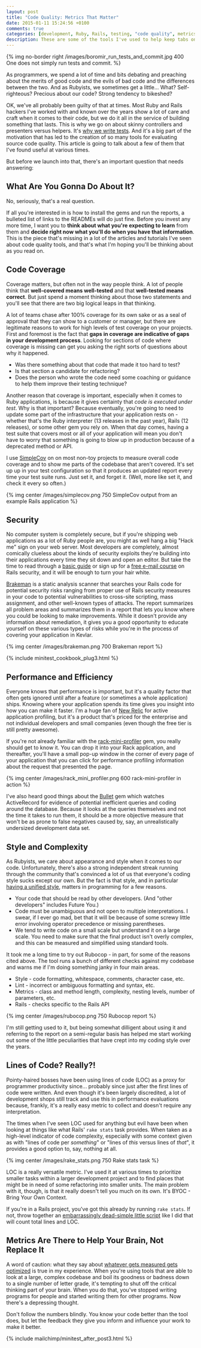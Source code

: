 ```yaml
---
layout: post
title: "Code Quality: Metrics That Matter"
date: 2015-01-11 15:24:56 +0100
comments: true
categories: [development, Ruby, Rails, testing, "code quality", metrics]
description: These are some of the tools I've used to help keep tabs on some of the more important quality metrics in Ruby and Rails code.
---
```

{% img no-border right /images/boromir_run_tests_and_commit.jpg 400 One does not simply run tests and commit. %}

As programmers, we spend a lot of time and bits debating and preaching about the merits of good code and the evils of bad code and the differences between the two.  And as Rubyists, we sometimes get a little... What?  Self-righteous?  Precious about our code?  Strong tendency to bikeshed?

OK, we've all probably been guilty of that at times.  Most Ruby and Rails hackers I've worked with and known over the years show a lot of care and craft when it comes to their code, but we do it all in the service of building something that lasts.  This is why we go on about skinny controllers and presenters versus helpers.  It's [why we write tests](http://chriskottom.com/blog/2014/08/why-i-test/).  And it's a big part of the motivation that has led to the creation of so many tools for evaluating source code quality.  This article is going to talk about a few of them that I've found useful at various times.<!--more-->

But before we launch into that, there's an important question that needs answering:

## What Are You Gonna Do About It? ##

No, seriously, that's a real question.

If all you're interested in is how to install the gems and run the reports, a bulleted list of links to the READMEs will do just fine.  Before you invest any more time, I want you to **think about what you're expecting to learn** from them and **decide right now what you'll do when you have that information**.  This is the piece that's missing in a lot of the articles and tutorials I've seen about code quality tools, and that's what I'm hoping you'll be thinking about as you read on.

## Code Coverage ##

Coverage matters, but often not in the way people think.  A lot of people think that **well-covered means well-tested** and that **well-tested means correct**.  But just spend a moment thinking about those two statements and you'll see that there are two big logical leaps in that thinking.

A lot of teams chase after 100% coverage for its own sake or as a seal of approval that they can show to a customer or manager, but there are legitimate reasons to work for high levels of test coverage on your projects.  First and foremost is the fact that **gaps in coverage are indicative of gaps in your development process**.  Looking for sections of code where coverage is missing can get you asking the right sorts of questions about why it happened.

* Was there something about that code that made it too hard to test?
* Is that section a candidate for refactoring?
* Does the person who wrote the code need some coaching or guidance to help them improve their testing technique?

Another reason that coverage is important, especially when it comes to Ruby applications, is because it gives certainty that *code is executed under test*.  Why is that important?  Because eventually, you're going to need to update some part of the infrastructure that your application rests on - whether that's the Ruby interpreter (13 releases in the past year), Rails (12 releases), or some other gem you rely on.  When that day comes, having a test suite that covers most or all of your application will mean you don't have to worry that something is going to blow up in production because of a deprecated method or API.

I use [SimpleCov](https://github.com/colszowka/simplecov) on on most non-toy projects to measure overall code coverage and to show me parts of the codebase that aren't covered.  It's set up up in your test configuration so that it produces an updated report every time your test suite runs.  Just set it, and forget it.  (Well, more like set it, and check it every so often.)

{% img center /images/simplecov.png 750 SimpleCov output from an example Rails application %}

## Security ##

No computer system is completely secure, but if you're shipping web applications as a lot of Ruby people are, you might as well hang a big "Hack me" sign on your web server.  Most developers are completely, almost comically clueless about the kinds of security exploits they're building into their applications every time they sit down and open an editor.  But take the time to read through a [basic guide](http://guides.rubyonrails.org/security.html) or sign up for a [free e-mail course](http://www.securingrails.net/) on Rails security, and it will be enough to turn your hair white.

[Brakeman](http://brakemanscanner.org/) is a static analysis scanner that searches your Rails code for potential security risks ranging from proper use of Rails security measures in your code to potential vulnerabilities to cross-site scripting, mass assignment, and other well-known types of attacks.  The report summarizes all problem areas and summarizes them in a report that lets you know where you could be looking to make improvements.  While it doesn't provide any information about remediation, it gives you a good opportunity to educate yourself on these various types of risks while you're in the process of covering your application in Kevlar.

{% img center /images/brakeman.png 700 Brakeman report %}

{% include minitest_cookbook_plug3.html %}

## Performance and Efficiency ##

Everyone knows that performance is important, but it's a quality factor that often gets ignored until after a feature (or sometimes a whole application) ships.  Knowing where your application spends its time gives you insight into how you can make it faster.  I'm a huge fan of [New Relic](https://newrelic.com/) for active application profiling, but it's a product that's priced for the enterprise and not individual developers and small companies (even though the free tier is still pretty awesome).

If you're not already familiar with the [rack-mini-profiler](https://github.com/MiniProfiler/rack-mini-profiler) gem, you really should get to know it.  You can drop it into your Rack application, and thereafter, you'll have a small pop-up window in the corner of every page of your application that you can click for performance profiling information about the request that presented the page.

{% img center /images/rack_mini_profiler.png 600 rack-mini-profiler in action %}

I've also heard good things about the [Bullet](https://github.com/flyerhzm/bullet) gem which watches ActiveRecord for evidence of potential inefficient queries and coding around the database.  Because it looks at the queries themselves and not the time it takes to run them, it should be a more objective measure that won't be as prone to false negatives caused by, say, an unrealistically undersized development data set.

## Style and Complexity ##

As Rubyists, we care about appearance and style when it comes to our code.  Unfortunately, there's also a strong independent streak running through the community that's convinced a lot of us that everyone's coding style sucks except our own.  But the fact is that style, and in particular [having a unified style](https://github.com/bbatsov/ruby-style-guide), matters in programming for a few reasons.

* Your code that should be read by other developers.  (And "other developers" includes Future You.)
* Code must be unambiguous and not open to multiple interpretations.  I swear, if I ever go mad, bet that it will be because of some screwy little error involving operator precedence or missing parentheses.
* We tend to write code on a small scale but understand it on a large scale.  You need to make sure that the final product isn't overly complex, and this can be measured and simplified using standard tools.

It took me a long time to try out Rubocop - in part, for some of the reasons cited above.  The tool runs a bunch of different checks against my codebase and warns me if I'm doing something janky in four main areas.

* Style - code formatting, whitespace, comments, character case, etc.
* Lint - incorrect or ambiguous formatting and syntax, etc.
* Metrics - class and method length, complexity, nesting levels, number of parameters, etc.
* Rails - checks specific to the Rails API

{% img center /images/rubocop.png 750 Rubocop report %}

I'm still getting used to it, but being somewhat dilligent about using it and referring to the report on a semi-regular basis has helped me start working out some of the little peculiarities that have crept into my coding style over the years.

## Lines of Code?  Really?! ##

Pointy-haired bosses have been using lines of code (LOC) as a proxy for programmer productivity since... probably since just after the first lines of code were written.  And even though it's been largely discredited, a lot of development shops still track and use this in performance evaluations because, frankly, it's a really easy metric to collect and doesn't require any interpretation.

The times when I've seen LOC used for anything but evil have been when looking at things like what Rails' `rake stats` task provides.  When taken as a high-level indicator of code complexity, especially with some context given as with "lines of code per *something*" or "lines of *this* versus lines of *that*", it provides a good option to, say, nothing at all.

{% img center /images/rake_stats.png 750 Rake stats task %}

LOC is a really versatile metric.  I've used it at various times to prioritize smaller tasks within a larger development project and to find places that might be in need of some refactoring into smaller units.  The main problem with it, though, is that it really doesn't tell you much on its own.  It's BYOC - Bring Your Own Context.

If you're in a Rails project, you've got this already by running `rake stats`.  If not, throw together an [embarrassingly dead-simple little script](https://github.com/chriskottom/ruby_loc_counter) like I did that will count total lines and LOC.

## Metrics Are There to Help Your Brain, Not Replace It ##

A word of caution: what they say about [whatever gets measured gets optimized](http://c2.com/cgi/wiki?WhateverGetsMeasuredGetsOptimized) is true in my experience.  When you're using tools that are able to look at a large, complex codebase and boil its goodness or badness down to a single number of letter grade, it's tempting to shut off the critical thinking part of your brain.  When you do that, you've stopped writing programs for people and started writing them for other programs.  Now there's a depressing thought.

Don't follow the numbers blindly.  You know your code better than the tool does, but let the feedback they give you inform and influence your work to make it better.

{% include mailchimp/minitest_after_post3.html %}
